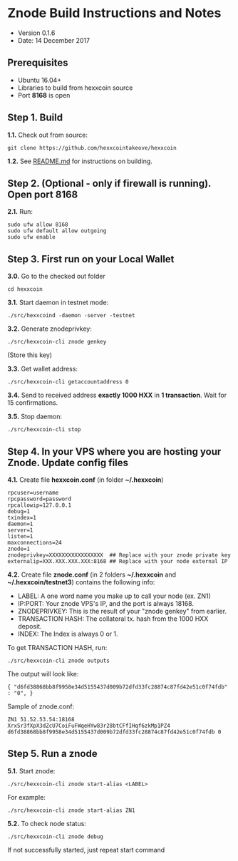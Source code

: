Znode Build Instructions and Notes
=============================
 - Version 0.1.6
 - Date: 14 December 2017

Prerequisites
-------------
 - Ubuntu 16.04+
 - Libraries to build from hexxcoin source
 - Port **8168** is open

Step 1. Build
----------------------
**1.1.**  Check out from source:

    git clone https://github.com/hexxcointakeove/hexxcoin

**1.2.**  See [README.md](README.md) for instructions on building.

Step 2. (Optional - only if firewall is running). Open port 8168
----------------------
**2.1.**  Run:

    sudo ufw allow 8168
    sudo ufw default allow outgoing
    sudo ufw enable

Step 3. First run on your Local Wallet
----------------------
**3.0.**  Go to the checked out folder

    cd hexxcoin

**3.1.**  Start daemon in testnet mode:

    ./src/hexxcoind -daemon -server -testnet

**3.2.**  Generate znodeprivkey:

    ./src/hexxcoin-cli znode genkey

(Store this key)

**3.3.**  Get wallet address:

    ./src/hexxcoin-cli getaccountaddress 0

**3.4.**  Send to received address **exactly 1000 HXX** in **1 transaction**. Wait for 15 confirmations.

**3.5.**  Stop daemon:

    ./src/hexxcoin-cli stop

Step 4. In your VPS where you are hosting your Znode. Update config files
----------------------
**4.1.**  Create file **hexxcoin.conf** (in folder **~/.hexxcoin**)

    rpcuser=username
    rpcpassword=password
    rpcallowip=127.0.0.1
    debug=1
    txindex=1
    daemon=1
    server=1
    listen=1
    maxconnections=24
    znode=1
    znodeprivkey=XXXXXXXXXXXXXXXXX  ## Replace with your znode private key
    externalip=XXX.XXX.XXX.XXX:8168 ## Replace with your node external IP

**4.2.**  Create file **znode.conf** (in 2 folders **~/.hexxcoin** and **~/.hexxcoin/testnet3**) contains the following info:
 - LABEL: A one word name you make up to call your node (ex. ZN1)
 - IP:PORT: Your znode VPS's IP, and the port is always 18168.
 - ZNODEPRIVKEY: This is the result of your "znode genkey" from earlier.
 - TRANSACTION HASH: The collateral tx. hash from the 1000 HXX deposit.
 - INDEX: The Index is always 0 or 1.

To get TRANSACTION HASH, run:

    ./src/hexxcoin-cli znode outputs

The output will look like:

    { "d6fd38868bb8f9958e34d5155437d009b72dfd33fc28874c87fd42e51c0f74fdb" : "0", }

Sample of znode.conf:

    ZN1 51.52.53.54:18168 XrxSr3fXpX3dZcU7CoiFuFWqeHYw83r28btCFfIHqf6zkMp1PZ4 d6fd38868bb8f9958e34d5155437d009b72dfd33fc28874c87fd42e51c0f74fdb 0

Step 5. Run a znode
----------------------
**5.1.**  Start znode:

    ./src/hexxcoin-cli znode start-alias <LABEL>

For example:

    ./src/hexxcoin-cli znode start-alias ZN1

**5.2.**  To check node status:

    ./src/hexxcoin-cli znode debug

If not successfully started, just repeat start command
